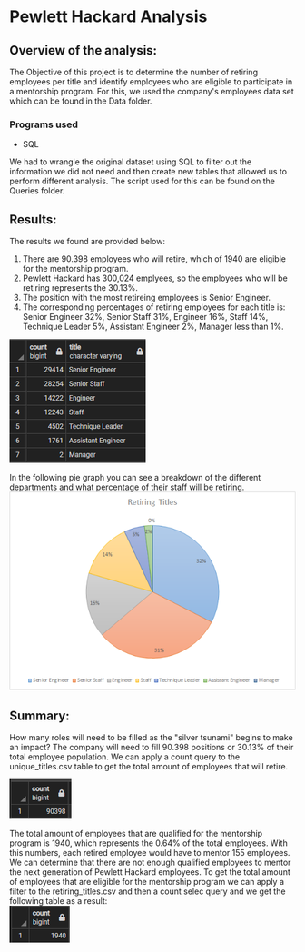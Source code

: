 # Pewlett Hackard Analysis
## Overview of the analysis:
The Objective of this project is to determine the number of retiring employees per title and identify employees who are eligible to participate in a mentorship program. For this, we used the company's employees data set which can be found in the Data folder.

### Programs used
- SQL

We had to wrangle the original dataset using SQL to filter out the information we did not need and then create new tables that allowed us to perform different analysis. The script used for this can be found on the Queries folder. 

## Results: 
The results we found are provided below:
1. There are 90.398 employees who will retire, which of 1940 are eligible for the mentorship program.
2. Pewlett Hackard has 300,024 emplyees, so the employees who will be retiring represents the 30.13%.
3. The position with the most retireing employees is Senior Engineer.
4. The corresponding percentages of retiring employees for each title is: Senior Engineer 32%, Senior Staff 31%, Engineer 16%, Staff 14%, Technique Leader 5%, Assistant Engineer 2%, Manager less than 1%. 

![](/Resources/retiring_titles.png) 

In the following pie graph you can see a breakdown of the different departments and what percentage of their staff will be retiring. 
![](/Resources/retiring_titles_pie.png)

## Summary: 
How many roles will need to be filled as the "silver tsunami" begins to make an impact? 
The company will need to fill 90.398 positions or 30.13% of their total employee population. We can apply a count query to the unique_titles.csv table to get the total amount of employees that will retire. 


![](/Resources/unique_titles_count.png)

The total amount of employees that are qualified for the mentorship program is 1940, which represents the 0.64% of the total employees. With this numbers, each retired employee would have to mentor 155 employees. We can determine that there are not enough qualified employees to mentor the next generation of Pewlett Hackard employees. To get the total amount of employees that are eligible for the mentorship program we can apply a filter to the retiring_titles.csv and then a count selec query and we get the following table as a result:  
![](/Resources/mentorship_eligibility_count.png)
